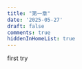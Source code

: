```yaml
---
title: "第一章"
date: '2025-05-27'
draft: false
comments: true
hiddenInHomeList: true
---
```


first try